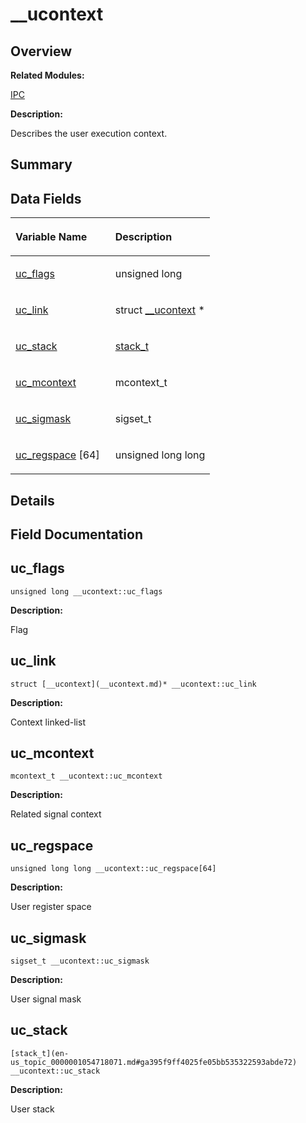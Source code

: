 # \_\_ucontext<a name="EN-US_TOPIC_0000001055039560"></a>

## **Overview**<a name="section1498156335093537"></a>

**Related Modules:**

[IPC](en-us_topic_0000001054718071.md)

**Description:**

Describes the user execution context. 

## **Summary**<a name="section644896465093537"></a>

## Data Fields<a name="pub-attribs"></a>

<a name="table1781620728093537"></a>
<table><thead align="left"><tr id="row1311912665093537"><th class="cellrowborder" valign="top" width="50%" id="mcps1.1.3.1.1"><p id="p1091073248093537"><a name="p1091073248093537"></a><a name="p1091073248093537"></a>Variable Name</p>
</th>
<th class="cellrowborder" valign="top" width="50%" id="mcps1.1.3.1.2"><p id="p1459174334093537"><a name="p1459174334093537"></a><a name="p1459174334093537"></a>Description</p>
</th>
</tr>
</thead>
<tbody><tr id="row1365442229093537"><td class="cellrowborder" valign="top" width="50%" headers="mcps1.1.3.1.1 "><p id="p1026147200093537"><a name="p1026147200093537"></a><a name="p1026147200093537"></a><a href="__ucontext.md#a37d6c2fd659ca179dac3b3e201caf721">uc_flags</a></p>
</td>
<td class="cellrowborder" valign="top" width="50%" headers="mcps1.1.3.1.2 "><p id="p2123182388093537"><a name="p2123182388093537"></a><a name="p2123182388093537"></a>unsigned long </p>
</td>
</tr>
<tr id="row911669614093537"><td class="cellrowborder" valign="top" width="50%" headers="mcps1.1.3.1.1 "><p id="p1919659478093537"><a name="p1919659478093537"></a><a name="p1919659478093537"></a><a href="__ucontext.md#ac959c5e5cf5dc08fe790c048f7c7f802">uc_link</a></p>
</td>
<td class="cellrowborder" valign="top" width="50%" headers="mcps1.1.3.1.2 "><p id="p1854207267093537"><a name="p1854207267093537"></a><a name="p1854207267093537"></a>struct <a href="__ucontext.md">__ucontext</a> * </p>
</td>
</tr>
<tr id="row561404688093537"><td class="cellrowborder" valign="top" width="50%" headers="mcps1.1.3.1.1 "><p id="p598157113093537"><a name="p598157113093537"></a><a name="p598157113093537"></a><a href="__ucontext.md#ad53e410e77eb4014fffad71484aee872">uc_stack</a></p>
</td>
<td class="cellrowborder" valign="top" width="50%" headers="mcps1.1.3.1.2 "><p id="p2124677967093537"><a name="p2124677967093537"></a><a name="p2124677967093537"></a><a href="en-us_topic_0000001054718071.md#ga395f9ff4025fe05bb535322593abde72">stack_t</a> </p>
</td>
</tr>
<tr id="row1057695361093537"><td class="cellrowborder" valign="top" width="50%" headers="mcps1.1.3.1.1 "><p id="p1347816882093537"><a name="p1347816882093537"></a><a name="p1347816882093537"></a><a href="__ucontext.md#a7b1df7352cb1f09948bcfa9af895eac1">uc_mcontext</a></p>
</td>
<td class="cellrowborder" valign="top" width="50%" headers="mcps1.1.3.1.2 "><p id="p1146211582093537"><a name="p1146211582093537"></a><a name="p1146211582093537"></a>mcontext_t </p>
</td>
</tr>
<tr id="row1791359216093537"><td class="cellrowborder" valign="top" width="50%" headers="mcps1.1.3.1.1 "><p id="p1471605501093537"><a name="p1471605501093537"></a><a name="p1471605501093537"></a><a href="__ucontext.md#a2edf70532d013389f4362252f749f14c">uc_sigmask</a></p>
</td>
<td class="cellrowborder" valign="top" width="50%" headers="mcps1.1.3.1.2 "><p id="p1131667511093537"><a name="p1131667511093537"></a><a name="p1131667511093537"></a>sigset_t </p>
</td>
</tr>
<tr id="row1026704580093537"><td class="cellrowborder" valign="top" width="50%" headers="mcps1.1.3.1.1 "><p id="p1390411973093537"><a name="p1390411973093537"></a><a name="p1390411973093537"></a><a href="__ucontext.md#a93ddd393e196ec5f6c436e3179c5d19c">uc_regspace</a> [64]</p>
</td>
<td class="cellrowborder" valign="top" width="50%" headers="mcps1.1.3.1.2 "><p id="p1823109353093537"><a name="p1823109353093537"></a><a name="p1823109353093537"></a>unsigned long long </p>
</td>
</tr>
</tbody>
</table>

## **Details**<a name="section1115212877093537"></a>

## **Field Documentation**<a name="section30097202093537"></a>

## uc\_flags<a name="a37d6c2fd659ca179dac3b3e201caf721"></a>

```
unsigned long __ucontext::uc_flags
```

 **Description:**

Flag 

## uc\_link<a name="ac959c5e5cf5dc08fe790c048f7c7f802"></a>

```
struct [__ucontext](__ucontext.md)* __ucontext::uc_link
```

 **Description:**

Context linked-list 

## uc\_mcontext<a name="a7b1df7352cb1f09948bcfa9af895eac1"></a>

```
mcontext_t __ucontext::uc_mcontext
```

 **Description:**

Related signal context 

## uc\_regspace<a name="a93ddd393e196ec5f6c436e3179c5d19c"></a>

```
unsigned long long __ucontext::uc_regspace[64]
```

 **Description:**

User register space 

## uc\_sigmask<a name="a2edf70532d013389f4362252f749f14c"></a>

```
sigset_t __ucontext::uc_sigmask
```

 **Description:**

User signal mask 

## uc\_stack<a name="ad53e410e77eb4014fffad71484aee872"></a>

```
[stack_t](en-us_topic_0000001054718071.md#ga395f9ff4025fe05bb535322593abde72) __ucontext::uc_stack
```

 **Description:**

User stack 

